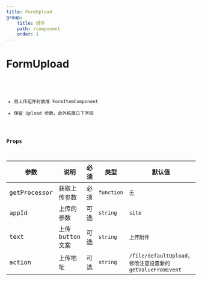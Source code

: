 ```yaml
---
title: FormUpload
group:
    title: 组件
    path: /component
    order: 1
---
```


# FormUpload

<code src="./demos/demo1.tsx"/>

-   将上传组件封装成 FormItemComponent
-   保留 Upload 参数，此外拓展已下字段

### Props

| 参数         | 说明             | 必须 | 类型       | 默认值                                                   |
| ------------ | ---------------- | ---- | ---------- | -------------------------------------------------------- |
| getProcessor | 获取上传参数     | 必须 | `function` | `无`                                                     |
| appId        | 上传的参数       | 可选 | `string`   | `site`                                                   |
| text         | 上传 button 文案 | 可选 | `string`   | `上传附件`                                               |
| action       | 上传地址         | 可选 | `string`   | `/file/defaultUpload，修改注意设置新的getValueFromEvent` |
